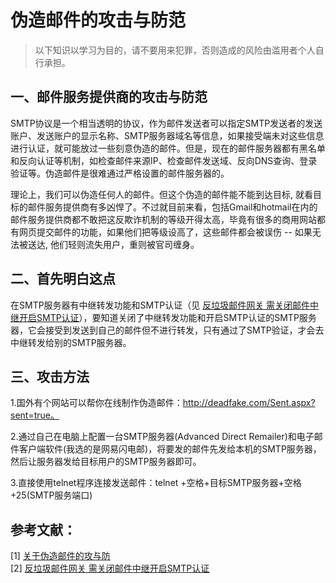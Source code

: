 # 伪造邮件的攻击与防范

> 以下知识以学习为目的，请不要用来犯罪，否则造成的风险由滥用者个人自行承担。

## 一、邮件服务提供商的攻击与防范

SMTP协议是一个相当透明的协议，作为邮件发送者可以指定SMTP发送者的发送账户、发送账户的显示名称、SMTP服务器域名等信息，如果接受端未对这些信息进行认证，就可能放过一些刻意伪造的邮件。但是，现在的邮件服务器都有黑名单和反向认证等机制，如检查邮件来源IP、检查邮件发送域、反向DNS查询、登录验证等。伪造邮件是很难通过严格设置的邮件服务器的。

理论上，我们可以伪造任何人的邮件。但这个伪造的邮件能不能到达目标, 就看目标的邮件服务提供商有多凶悍了。不过就目前来看，包括Gmail和hotmail在内的邮件服务提供商都不敢把这反欺诈机制的等级开得太高，毕竟有很多的商用网站都有网页提交邮件的功能，如果他们把等级设高了，这些邮件都会被误伤 -- 如果无法被送达, 他们轻则流失用户，重则被官司缠身。

## 二、首先明白这点

在SMTP服务器有中继转发功能和SMTP认证（见 [反垃圾邮件网关 需关闭邮件中继开启SMTP认证](https://blog.csdn.net/gscaiyucheng/article/details/21946277)），要知道关闭了中继转发功能和开启SMTP认证的SMTP服务器，它会接受到发送到自己的邮件但不进行转发，只有通过了SMTP验证，才会去中继转发给别的SMTP服务器。

## 三、攻击方法

1.国外有个网站可以帮你在线制作伪造邮件：http://deadfake.com/Sent.aspx?sent=true。

2.通过自己在电脑上配置一台SMTP服务器(Advanced Direct Remailer)和电子邮件客户端软件(我选的是网易闪电邮)，将要发的邮件先发给本机的SMTP服务器，然后让服务器发给目标用户的SMTP服务器即可。

3.直接使用telnet程序连接发送邮件：telnet +空格+目标SMTP服务器+空格+25(SMTP服务端口)


## 参考文献：  

[1] [关于伪造邮件的攻与防](https://blog.csdn.net/gscaiyucheng/article/details/22089567)  
[2] [反垃圾邮件网关 需关闭邮件中继开启SMTP认证](https://blog.csdn.net/gscaiyucheng/article/details/21946277)